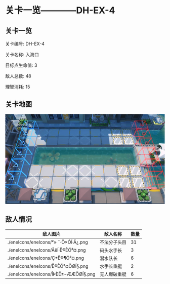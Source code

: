 # 关卡一览————DH-EX-4


## 关卡一览

关卡编号: DH-EX-4

关卡名称: 入海口

目标点生命值: 3

敌人总数: 48

理智消耗: 15


## 关卡地图
![DH-EX-4](./oprMap/DH-EX-4.png)

## 敌人情况

| 敌人图片 | 敌人名称 | 数量  |
|---------|-----|-----|
| ./eneIcons/eneIcons/²»·¨·Ö×ÓÍ·Ä¿.png| 不法分子头目  |   31  |
| ./eneIcons/eneIcons/ÂëÍ·Ë®ÊÖ³¤.png| 码头水手长  |   3  |
| ./eneIcons/eneIcons/Ç±Ë®¶Ó³¤.png| 潜水队长  |   6  |
| ./eneIcons/eneIcons/Ë®ÊÖ³¤ÖØÍ§.png| 水手长重艇  |   2  |
| ./eneIcons/eneIcons/ÎÞÈË±¬ÆÆÖØÍ§.png| 无人爆破重艇  |   6  |
